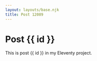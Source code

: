 ```yaml
---
layout: layouts/base.njk
title: Post 12089
---
```


# Post {{ id }}

This is post {{ id }} in my Eleventy project.
